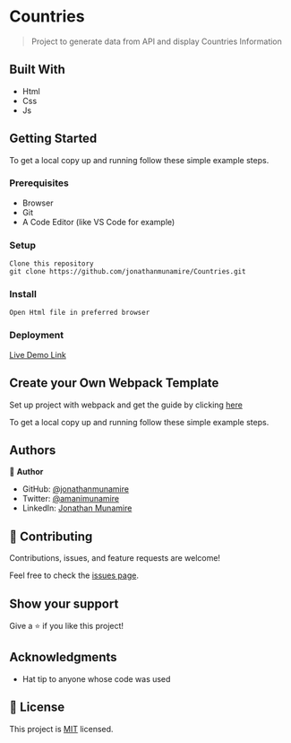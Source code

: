 # Countries

> Project to generate data from API and display Countries Information

## Built With

- Html
- Css
- Js

## Getting Started

To get a local copy up and running follow these simple example steps.

### Prerequisites

- Browser
- Git
- A Code Editor (like VS Code for example)

### Setup

    Clone this repository
    git clone https://github.com/jonathanmunamire/Countries.git

### Install

    Open Html file in preferred browser

### Deployment

[Live Demo Link](https://jonathanmunamire.github.io/Countries/dist/)

## Create your Own Webpack Template

Set up project with webpack and get the guide by clicking [here](https://github.com/microverseinc/curriculum-javascript/blob/main/todo-list/exercises/exercise_set_up_project_with_webpack.md)

To get a local copy up and running follow these simple example steps.

## Authors

👤 **Author**

- GitHub: [@jonathanmunamire](https://github.com/jonathanmunamire)
- Twitter: [@amanimunamire](https://twitter.com/amanimunamire)
- LinkedIn: [Jonathan Munamire](https://www.linkedin.com/in/jonathanmunamire/)

## 🤝 Contributing

Contributions, issues, and feature requests are welcome!

Feel free to check the [issues page](../../issues/).

## Show your support

Give a ⭐️ if you like this project!

## Acknowledgments

- Hat tip to anyone whose code was used

## 📝 License

This project is [MIT](./LICENSE) licensed.
